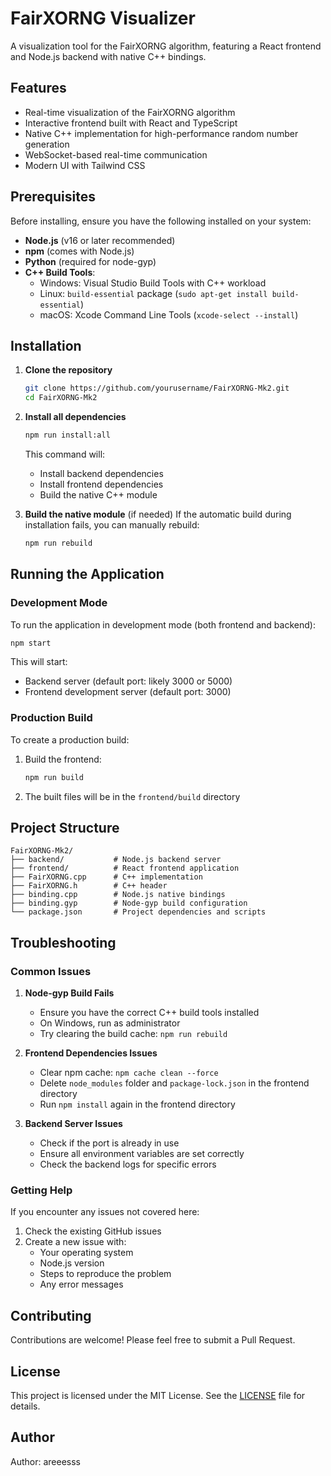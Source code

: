 # FairXORNG Visualizer

A visualization tool for the FairXORNG algorithm, featuring a React frontend and Node.js backend with native C++ bindings.

## Features

- Real-time visualization of the FairXORNG algorithm
- Interactive frontend built with React and TypeScript
- Native C++ implementation for high-performance random number generation
- WebSocket-based real-time communication
- Modern UI with Tailwind CSS

## Prerequisites

Before installing, ensure you have the following installed on your system:

- **Node.js** (v16 or later recommended)
- **npm** (comes with Node.js)
- **Python** (required for node-gyp)
- **C++ Build Tools**:
  - Windows: Visual Studio Build Tools with C++ workload
  - Linux: `build-essential` package (`sudo apt-get install build-essential`)
  - macOS: Xcode Command Line Tools (`xcode-select --install`)

## Installation

1. **Clone the repository**
   ```bash
   git clone https://github.com/yourusername/FairXORNG-Mk2.git
   cd FairXORNG-Mk2
   ```

2. **Install all dependencies**
   ```bash
   npm run install:all
   ```
   This command will:
   - Install backend dependencies
   - Install frontend dependencies
   - Build the native C++ module

3. **Build the native module** (if needed)
   If the automatic build during installation fails, you can manually rebuild:
   ```bash
   npm run rebuild
   ```

## Running the Application

### Development Mode

To run the application in development mode (both frontend and backend):

```bash
npm start
```

This will start:
- Backend server (default port: likely 3000 or 5000)
- Frontend development server (default port: 3000)

### Production Build

To create a production build:

1. Build the frontend:
   ```bash
   npm run build
   ```

2. The built files will be in the `frontend/build` directory

## Project Structure

```
FairXORNG-Mk2/
├── backend/           # Node.js backend server
├── frontend/          # React frontend application
├── FairXORNG.cpp      # C++ implementation
├── FairXORNG.h        # C++ header
├── binding.cpp        # Node.js native bindings
├── binding.gyp        # Node-gyp build configuration
└── package.json       # Project dependencies and scripts
```

## Troubleshooting

### Common Issues

1. **Node-gyp Build Fails**
   - Ensure you have the correct C++ build tools installed
   - On Windows, run as administrator
   - Try clearing the build cache: `npm run rebuild`

2. **Frontend Dependencies Issues**
   - Clear npm cache: `npm cache clean --force`
   - Delete `node_modules` folder and `package-lock.json` in the frontend directory
   - Run `npm install` again in the frontend directory

3. **Backend Server Issues**
   - Check if the port is already in use
   - Ensure all environment variables are set correctly
   - Check the backend logs for specific errors

### Getting Help

If you encounter any issues not covered here:
1. Check the existing GitHub issues
2. Create a new issue with:
   - Your operating system
   - Node.js version
   - Steps to reproduce the problem
   - Any error messages

## Contributing

Contributions are welcome! Please feel free to submit a Pull Request.

## License

This project is licensed under the MIT License. See the [LICENSE](LICENSE) file for details.

## Author

Author: areeesss
